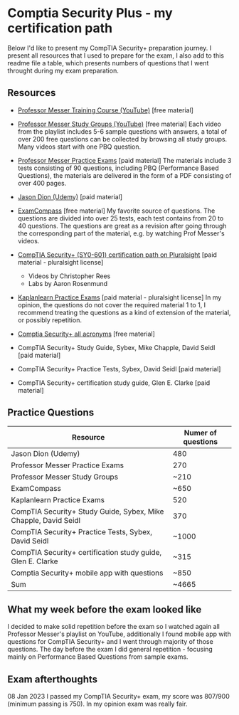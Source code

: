 # Comptia Security Plus - my certification path
Below I'd like to present my CompTIA Security+ preparation journey. I present all resources that I used to prepare for the exam, I also add to this readme file a table, which presents numbers of questions that I went throught during my exam preparation.


## Resources
- [Professor Messer Training Course (YouTube)](https://www.youtube.com/watch?v=9NE33fpQuw8&list=PLG49S3nxzAnkL2ulFS3132mOVKuzzBxA8) [free material]

- [Professor Messer Study Groups (YouTube)](https://www.youtube.com/watch?v=0OxDlGrb4jw&list=PLG49S3nxzAnnjucQ18QzbCrv-er2zH7d9) [free material]
Each video from the playlist includes 5-6 sample questions with answers, a total of over 200 free questions can be collected by browsing all study groups. Many videos start with one PBQ question.

- [Professor Messer Practice Exams](https://www.professormesser.com/sy0-601-success-bundle/) [paid material]
The materials include 3 tests consisting of 90 questions, including PBQ (Performance Based Questions), the materials are delivered in the form of a PDF consisting of over 400 pages.


- [Jason Dion (Udemy)](https://www.udemy.com/course/security-601-exams/) [paid material]
- [ExamCompass](https://www.examcompass.com/comptia/security-plus-certification/free-security-plus-practice-tests) [free material]
My favorite source of questions. The questions are divided into over 25 tests, each test contains from 20 to 40 questions. The questions are great as a revision after going through the corresponding part of the material, e.g. by watching Prof Messer's videos.
  
- [CompTIA Security+ (SY0-601) certification path on Pluralsight](https://app.pluralsight.com/paths/certificate/comptia-security-sy0-601) [paid material - pluralsight license]
    - Videos by Christopher Rees
    - Labs by Aaron Rosenmund
- [Kaplanlearn Practice Exams](https://www.kaplanlearn.com/education/offeringdashboard/index/a7c17619a7d480c27e99d7c901edb585) [paid material - pluralsight license]
In my opinion, the questions do not cover the required material 1 to 1, I recommend treating the questions as a kind of extension of the material, or possibly repetition.
  
- [Comptia Security+ all acronyms](https://www.youtube.com/watch?v=GBHim0-CyzU) [free material]
- CompTIA Security+ Study Guide, Sybex, Mike Chapple, David Seidl [paid material]
- CompTIA Security+ Practice Tests, Sybex, David Seidl [paid material]
- CompTIA Security+ certification study guide, Glen E. Clarke [paid material]

 ## Practice Questions
 
| Resource    | Numer of questions |
| ----------- | ----------- |
| Jason Dion (Udemy)      | 480       |
| Professor Messer Practice Exams   | 270        |
| Professor Messer Study Groups   | ~210       |
| ExamCompass   | ~650        |
| Kaplanlearn Practice Exams   | 520       |
| CompTIA Security+ Study Guide, Sybex, Mike Chapple, David Seidl   | 370        |
| CompTIA Security+ Practice Tests, Sybex, David Seidl   | ~1000        |
| CompTIA Security+ certification study guide, Glen E. Clarke   | ~315       |
| Comptia Security+ mobile app with questions   | ~850       |
| Sum   | ~4665       |

## What my week before the exam looked like
I decided to make solid repetition before the exam so I watched again all Professor Messer's playlist on YouTube, additionally I found mobile app with questions for CompTIA Security+ and I went through majority of those questions. The day before the exam I did general repetition - focusing mainly on Performance Based Questions from sample exams.

## Exam afterthoughts
08 Jan 2023 I passed my CompTIA Security+ exam, my score was 807/900 (minimum passing is 750). In my opinion exam was really fair. 

